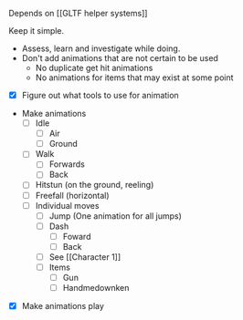 Depends on [[GLTF helper systems]]

Keep it simple. 
- Assess, learn and investigate while doing.
- Don't add animations that are not certain to be used
	- No duplicate get hit animations
	- No animations for items that may exist at some point

- [x] Figure out what tools to use for animation
- Make animations
	- [ ] Idle
		- [ ] Air
		- [ ] Ground
	- [ ] Walk
		- [ ] Forwards
		- [ ] Back
	- [ ] Hitstun (on the ground, reeling)
	- [ ] Freefall (horizontal)
	- [ ] Individual moves
		- [ ] Jump (One animation for all jumps)
		- [ ] Dash
			- [ ] Foward
			- [ ] Back
		- [ ] See [[Character 1]]
		- [ ] Items
			- [ ] Gun
			- [ ] Handmedownken
- [x] Make animations play

